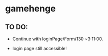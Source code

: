 # gamehenge

## TO DO:

- Continue with loginPage/Form/130 ~3:11:00.

- login page still accessible!
